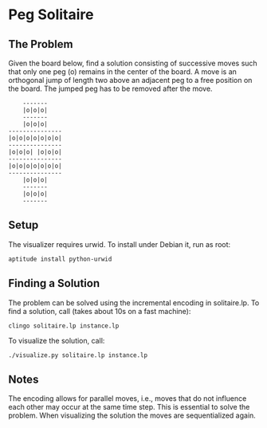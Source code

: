 # Peg Solitaire

## The Problem

Given the board below, find a solution consisting of successive moves such that
only one peg (o) remains in the center of the board.  A move is an orthogonal
jump of length two above an adjacent peg to a free position on the board.  The
jumped peg has to be removed after the move.


        -------
        |o|o|o|
        -------
        |o|o|o|
    ---------------
    |o|o|o|o|o|o|o|
    ---------------
    |o|o|o| |o|o|o|
    ---------------
    |o|o|o|o|o|o|o|
    ---------------
        |o|o|o|
        -------
        |o|o|o|
        -------

## Setup

The visualizer requires urwid.  To install under Debian it, run as root:

    aptitude install python-urwid

## Finding a Solution

The problem can be solved using the incremental encoding in solitaire.lp.  To
find a solution, call (takes about 10s on a fast machine):

    clingo solitaire.lp instance.lp

To visualize the solution, call:

    ./visualize.py solitaire.lp instance.lp

## Notes

The encoding allows for parallel moves, i.e., moves that do not influence each
other may occur at the same time step.  This is essential to solve the problem.
When visualizing the solution the moves are sequentialized again.
